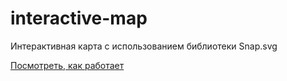 # interactive-map
Интерактивная карта с использованием библиотеки Snap.svg

[Посмотреть, как работает](https://dimitrius-brest.github.io/interactive-map/)
